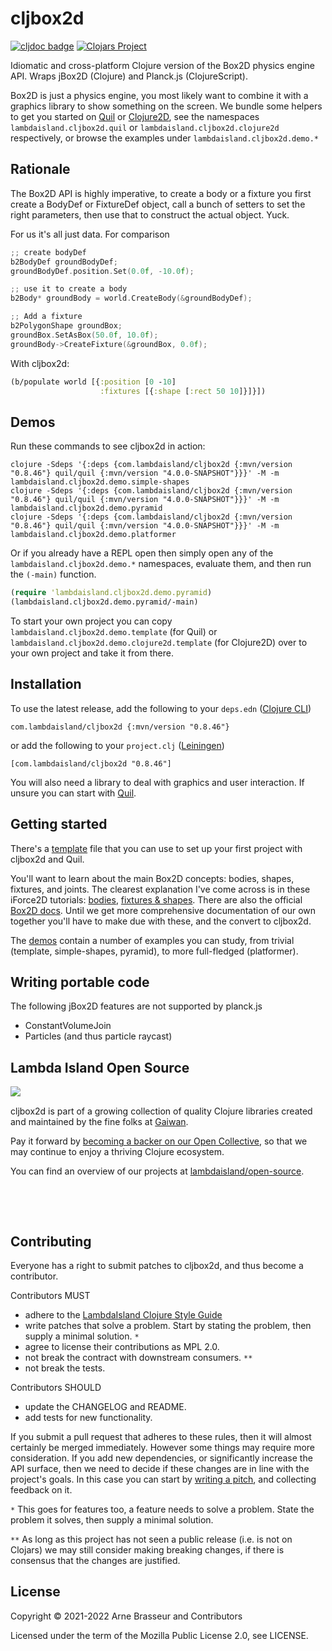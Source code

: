 # cljbox2d

<!-- badges -->
[![cljdoc badge](https://cljdoc.org/badge/com.lambdaisland/cljbox2d)](https://cljdoc.org/d/com.lambdaisland/cljbox2d) [![Clojars Project](https://img.shields.io/clojars/v/com.lambdaisland/cljbox2d.svg)](https://clojars.org/com.lambdaisland/cljbox2d)
<!-- /badges -->

Idiomatic and cross-platform Clojure version of the Box2D physics engine API. Wraps jBox2D (Clojure) and Planck.js (ClojureScript).

Box2D is just a physics engine, you most likely want to combine it with a
graphics library to show something on the screen. We bundle some helpers to get
you started on [Quil](http://quil.info/) or
[Clojure2D](https://github.com/Clojure2D/clojure2d), see the namespaces
`lambdaisland.cljbox2d.quil` or `lambdaisland.cljbox2d.clojure2d` respectively,
or browse the examples under `lambdaisland.cljbox2d.demo.*`

## Rationale

The Box2D API is highly imperative, to create a body or a fixture you first
create a BodyDef or FixtureDef object, call a bunch of setters to set the right
parameters, then use that to construct the actual object. Yuck.

For us it's all just data. For comparison

```c++
;; create bodyDef
b2BodyDef groundBodyDef;
groundBodyDef.position.Set(0.0f, -10.0f);

;; use it to create a body
b2Body* groundBody = world.CreateBody(&groundBodyDef);

;; Add a fixture 
b2PolygonShape groundBox;
groundBox.SetAsBox(50.0f, 10.0f);
groundBody->CreateFixture(&groundBox, 0.0f);
```

With cljbox2d:

```clojure
(b/populate world [{:position [0 -10]
                    :fixtures [{:shape [:rect 50 10]}]}])
```

## Demos

Run these commands to see cljbox2d in action:

```
clojure -Sdeps '{:deps {com.lambdaisland/cljbox2d {:mvn/version "0.8.46"} quil/quil {:mvn/version "4.0.0-SNAPSHOT"}}}' -M -m lambdaisland.cljbox2d.demo.simple-shapes
clojure -Sdeps '{:deps {com.lambdaisland/cljbox2d {:mvn/version "0.8.46"} quil/quil {:mvn/version "4.0.0-SNAPSHOT"}}}' -M -m lambdaisland.cljbox2d.demo.pyramid
clojure -Sdeps '{:deps {com.lambdaisland/cljbox2d {:mvn/version "0.8.46"} quil/quil {:mvn/version "4.0.0-SNAPSHOT"}}}' -M -m lambdaisland.cljbox2d.demo.platformer
```

Or if you already have a REPL open then simply open any of the
`lambdaisland.cljbox2d.demo.*` namespaces, evaluate them, and then run the
`(-main)` function.

```clj
(require 'lambdaisland.cljbox2d.demo.pyramid)
(lambdaisland.cljbox2d.demo.pyramid/-main)
```

To start your own project you can copy `lambdaisland.cljbox2d.demo.template`
(for Quil) or `lambdaisland.cljbox2d.demo.clojure2d.template` (for Clojure2D)
over to your own project and take it from there.

<!-- installation -->
## Installation

To use the latest release, add the following to your `deps.edn` ([Clojure CLI](https://clojure.org/guides/deps_and_cli))

```
com.lambdaisland/cljbox2d {:mvn/version "0.8.46"}
```

or add the following to your `project.clj` ([Leiningen](https://leiningen.org/))

```
[com.lambdaisland/cljbox2d "0.8.46"]
```
<!-- /installation -->

You will also need a library to deal with graphics and user interaction. If unsure you can start with [Quil](http://quil.info/).

## Getting started

There's a
[template](https://github.com/lambdaisland/cljbox2d/blob/main/src/lambdaisland/cljbox2d/demo/template.cljc)
file that you can use to set up your first project with cljbox2d and Quil.

You'll want to learn about the main Box2D concepts: bodies, shapes, fixtures,
and joints. The clearest explanation I've come across is in these iForce2D
tutorials: [bodies](https://www.iforce2d.net/b2dtut/bodies), [fixtures &
shapes](https://www.iforce2d.net/b2dtut/fixtures). There are also the official
[Box2D docs](https://box2d.org/documentation/). Until we get more comprehensive
documentation of our own together you'll have to make due with these, and the
convert to cljbox2d.

The
[demos](https://github.com/lambdaisland/cljbox2d/tree/main/src/lambdaisland/cljbox2d/demo)
contain a number of examples you can study, from trivial (template,
simple-shapes, pyramid), to more full-fledged (platformer).

## Writing portable code

The following jBox2D features are not supported by planck.js

- ConstantVolumeJoin
- Particles (and thus particle raycast)

<!-- opencollective -->
## Lambda Island Open Source

<img align="left" src="https://github.com/lambdaisland/open-source/raw/master/artwork/lighthouse_readme.png">

&nbsp;

cljbox2d is part of a growing collection of quality Clojure libraries created and maintained
by the fine folks at [Gaiwan](https://gaiwan.co).

Pay it forward by [becoming a backer on our Open Collective](http://opencollective.com/lambda-island),
so that we may continue to enjoy a thriving Clojure ecosystem.

You can find an overview of our projects at [lambdaisland/open-source](https://github.com/lambdaisland/open-source).

&nbsp;

&nbsp;
<!-- /opencollective -->

<!-- contributing -->
## Contributing

Everyone has a right to submit patches to cljbox2d, and thus become a contributor.

Contributors MUST

- adhere to the [LambdaIsland Clojure Style Guide](https://nextjournal.com/lambdaisland/clojure-style-guide)
- write patches that solve a problem. Start by stating the problem, then supply a minimal solution. `*`
- agree to license their contributions as MPL 2.0.
- not break the contract with downstream consumers. `**`
- not break the tests.

Contributors SHOULD

- update the CHANGELOG and README.
- add tests for new functionality.

If you submit a pull request that adheres to these rules, then it will almost
certainly be merged immediately. However some things may require more
consideration. If you add new dependencies, or significantly increase the API
surface, then we need to decide if these changes are in line with the project's
goals. In this case you can start by [writing a pitch](https://nextjournal.com/lambdaisland/pitch-template),
and collecting feedback on it.

`*` This goes for features too, a feature needs to solve a problem. State the problem it solves, then supply a minimal solution.

`**` As long as this project has not seen a public release (i.e. is not on Clojars)
we may still consider making breaking changes, if there is consensus that the
changes are justified.
<!-- /contributing -->

<!-- license -->
## License

Copyright &copy; 2021-2022 Arne Brasseur and Contributors

Licensed under the term of the Mozilla Public License 2.0, see LICENSE.
<!-- /license -->
